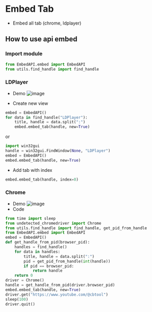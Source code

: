 # Embed Tab
* Embed all tab (chrome, ldplayer)
## How to use api embed 
### Import module
``` python
from EmbedAPI.embed import EmbedAPI
from utils.find_handle import find_handle

```
### LDPlayer
+ Demo
![image](https://github.com/user-attachments/assets/67cb3dba-e3f5-471c-80df-7b4f43773639)

+ Create new view
```python
embed = EmbedAPI()
for data in find_handle("LDPlayer"):
    title, handle = data.split(":")
    embed.embed_tab(handle, new=True)
```
or
```python
import win32gui
handle = win32gui.FindWindow(None, "LDPlayer")
embed = EmbedAPI()
embed.embed_tab(handle, new=True)
```
+ Add tab with index
```python
embed.embed_tab(handle, index=0)
```
### Chrome
+ Demo
![image](https://github.com/user-attachments/assets/2355db37-a358-4e1c-9457-225b92594347)
+ Code
```python
from time import sleep
from undetected_chromedriver import Chrome
from utils.find_handle import find_handle, get_pid_from_handle
from EmbedAPI.embed import EmbedAPI
embed = EmbedAPI()
def get_handle_from_pid(browser_pid):
    handles = find_handle()
    for data in handles:
        title, handle = data.split(":")
        pid = get_pid_from_handle(int(handle))
        if pid == browser_pid:
            return handle
    return 0
driver = Chrome()
handle = get_handle_from_pid(driver.browser_pid)
embed.embed_tab(handle, new=True)
driver.get("https://www.youtube.com/@cbtool")
sleep(100)
driver.quit()
```
